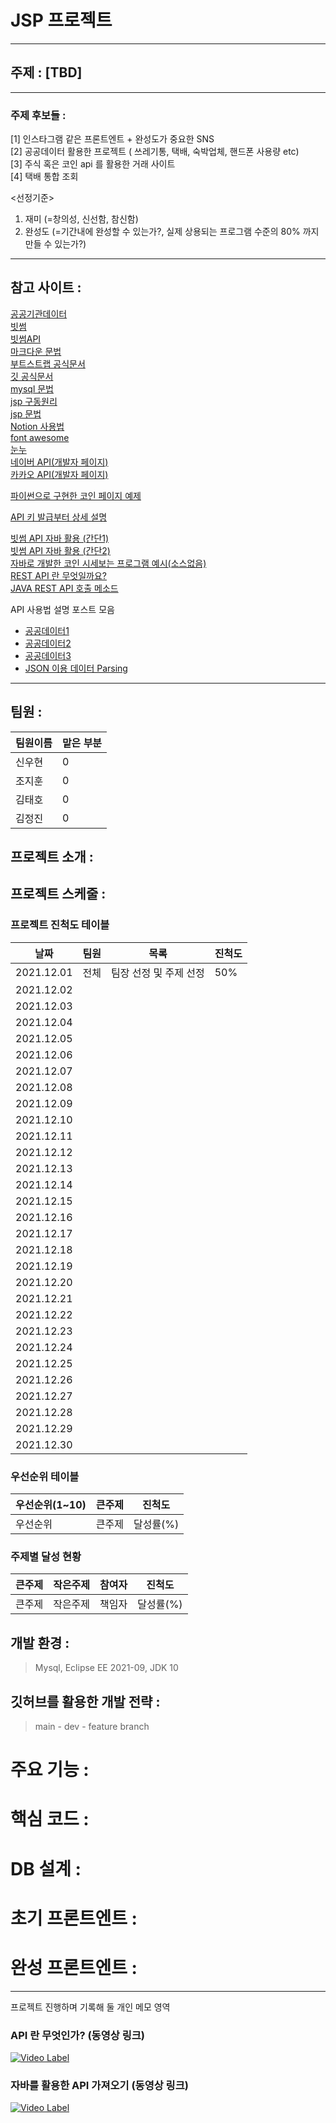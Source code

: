 # JSP 프로젝트
---
## 주제 : [TBD]
---

### 주제 후보들 : 

[1] 인스타그램 같은 프론트엔트 + 완성도가 중요한 SNS  
[2] 공공데이터 활용한 프로젝트 ( 쓰레기통, 택배, 숙박업체, 핸드폰 사용량 etc)  
[3] 주식 혹은 코인 api 를 활용한 거래 사이트   
[4] 택배 통합 조회   

<선정기준>
1. 재미 (=창의성, 신선함, 참신함)  
2. 완성도 (=기간내에 완성할 수 있는가?, 실제 상용되는 프로그램 수준의 80% 까지 만들 수 있는가?)  
---

## 참고 사이트 :
[공공기관데이터](https://www.data.go.kr/index.do)  
[빗썸](https://www.bithumb.com/)   
[빗썸API](https://apidocs.bithumb.com/docs/api_info)   
[마크다운 문법](https://gist.github.com/ihoneymon/652be052a0727ad59601)   
[부트스트랩 공식문서](https://getbootstrap.com/docs/5.1/getting-started/introduction/)   
[깃 공식문서](https://git-scm.com/book/ko/v2)   
[mysql 문법](http://tcpschool.com/mysql/mysql_basic_syntax)   
[jsp 구동원리](https://atoz-develop.tistory.com/entry/JSP-%EA%B5%AC%EB%8F%99-%EC%9B%90%EB%A6%AC?category=796489)   
[jsp 문법](https://atoz-develop.tistory.com/entry/JSP-%EA%B8%B0%EB%B3%B8-%EB%AC%B8%EB%B2%95-%EC%B4%9D-%EC%A0%95%EB%A6%AC-%ED%85%9C%ED%94%8C%EB%A6%BF-%EB%8D%B0%EC%9D%B4%ED%84%B0-JSP-%EC%A0%84%EC%9A%A9-%ED%83%9C%EA%B7%B8-%EB%82%B4%EC%9E%A5-%EA%B0%9D%EC%B2%B4)   
[Notion 사용법](https://www.notion.so/Notion-Tutorial-X-ABONEU-3cee21ebb7a4404cbf31a2e8cc98d5b9)   
[font awesome](https://fontawesome.com/)   
[눈누](https://noonnu.cc/)   
[네이버 API(개발자 페이지)](https://developers.naver.com/main/)   
[카카오 API(개발자 페이지)](https://developers.kakao.com/product)   

[파이썬으로 구현한 코인 페이지 예제](https://velog.io/@wltjs10645/wecode-2%EC%B0%A8-%ED%94%84%EB%A1%9C%EC%A0%9D%ED%8A%B8-%EC%BD%94%EC%9D%B8%EC%9B%90-%EC%95%94%ED%98%B8%ED%99%94%ED%8F%90-%EA%B1%B0%EB%9E%98%EC%86%8C-%ED%81%B4%EB%A1%A0-%EC%BD%94%EB%94%A9)   

[API 키 발급부터 상세 설명](https://jeong-pro.tistory.com/143)   

[빗썸 API 자바 활용 (간단1)](https://steemit.com/kr/@coindori/public-api)   
[빗썸 API 자바 활용 (간단2)](https://hive.blog/kr-dev/@nhj12311/6gy5ct)  
[자바로 개발한 코인 시세보는 프로그램 예시(소스없음)](https://www.ddengle.com/develop/11064416)   
[REST API 란 무엇일까요?](https://www.redhat.com/ko/topics/api/what-is-a-rest-api)   
[JAVA REST API 호출 메소드](https://heum-story.tistory.com/124)   


API 사용법 설명 포스트 모음 
  - [공공데이터1](https://fbtmdwhd33.tistory.com/264)   
  - [공공데이터2](https://medium.com/@kimddub/java-open-api-%EC%82%AC%EC%9A%A9-559fe23fb608)   
  - [공공데이터3](https://jjung-a.tistory.com/14)   
  - [JSON 이용 데이터 Parsing](https://velog.io/@garam0410/Java-OPEN-API-%ED%8C%8C%EC%8B%B1%ED%95%98%EA%B8%B0-JSON)    
  
---
## 팀원 : 

팀원이름 | 맡은 부분 | 
--- | --- |
신우현 | 0 |
조지훈 | 0 |
김태호 | 0 |
김정진 | 0 |

## 프로젝트 소개 :

## 프로젝트 스케줄 :

### 프로젝트 진척도 테이블

날짜 | 팀원 | 목록 | 진척도 |
--- | --- | --- | --- |
2021.12.01 | 전체 | 팀장 선정 및 주제 선정 | 50% |
2021.12.02 |  |  |  |
2021.12.03 |  |  |  |
2021.12.04 |  |  |  |
2021.12.05 |  |  |  |
2021.12.06 |  |  |  |
2021.12.07 |  |  |  |
2021.12.08 |  |  |  |
2021.12.09 |  |  |  |
2021.12.10 |  |  |  |
2021.12.11 |  |  |  |
2021.12.12 |  |  |  |
2021.12.13 |  |  |  |
2021.12.14 |  |  |  |
2021.12.15 |  |  |  |
2021.12.16 |  |  |  |
2021.12.17 |  |  |  |
2021.12.18 |  |  |  |
2021.12.19 |  |  |  |
2021.12.20 |  |  |  |
2021.12.21 |  |  |  |
2021.12.22 |  |  |  |
2021.12.23 |  |  |  |
2021.12.24 |  |  |  |
2021.12.25 |  |  |  |
2021.12.26 |  |  |  |
2021.12.27 |  |  |  |
2021.12.28 |  |  |  |
2021.12.29 |  |  |  |
2021.12.30 |  |  |  |

### 우선순위 테이블

우선순위(1~10) | 큰주제 | 진척도 |
--- | --- | --- |
우선순위 | 큰주제 | 달성률(%) |

### 주제별 달성 현황

큰주제 | 작은주제 | 참여자 | 진척도 |
--- | --- | --- | --- |
큰주제 | 작은주제 | 책임자 | 달성률(%) |


## 개발 환경 : 
> Mysql, Eclipse EE 2021-09, JDK 10

## 깃허브를 활용한 개발 전략 : 

> main - dev - feature branch 



# 주요 기능 : 

# 핵심 코드 : 

# DB 설계 : 

# 초기 프론트엔트 : 

# 완성 프론트엔트 : 




---

프로젝트 진행하며 기록해 둘 개인 메모 영역 
### API 란 무엇인가? (동영상 링크)

[![Video Label](https://user-images.githubusercontent.com/30681841/144195925-996226ca-dce6-4799-83b4-be3572745d1d.png)](https://youtu.be/iyFHfzCRHA8)


### 자바를 활용한 API 가져오기 (동영상 링크)  

[![Video Label](https://user-images.githubusercontent.com/30681841/144356722-fc26e733-da4d-40d6-909a-ab3bc64e5e98.png)](https://youtu.be/mNE_Fo7zNgo)

